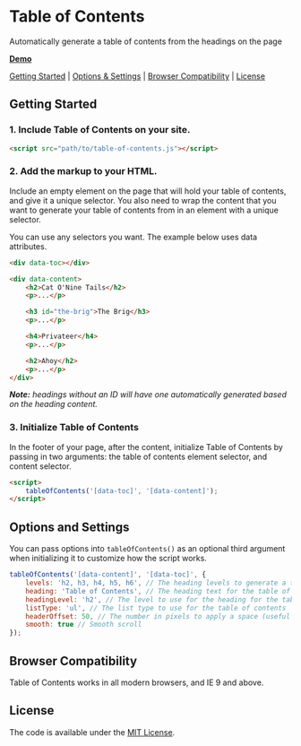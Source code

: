 # Table of Contents
Automatically generate a table of contents from the headings on the page

**[Demo](https://cferdinandi.github.io/table-of-contents/)**

[Getting Started](#getting-started) | [Options & Settings](#options-and-settings) | [Browser Compatibility](#browser-compatibility) | [License](#license)


## Getting Started

### 1. Include Table of Contents on your site.

```html
<script src="path/to/table-of-contents.js"></script>
```

### 2. Add the markup to your HTML.

Include an empty element on the page that will hold your table of contents, and give it a unique selector. You also need to wrap the content that you want to generate your table of contents from in an element with a unique selector.

You can use any selectors you want. The example below uses data attributes.

```html
<div data-toc></div>

<div data-content>
	<h2>Cat O'Nine Tails</h2>
	<p>...</p>

	<h3 id="the-brig">The Brig</h3>
	<p>...</p>

	<h4>Privateer</h4>
	<p>...</p>

	<h2>Ahoy</h2>
	<p>...</p>
</div>
```

*__Note:__ headings without an ID will have one automatically generated based on the heading content.*

### 3. Initialize Table of Contents

In the footer of your page, after the content, initialize Table of Contents by passing in two arguments: the table of contents element selector, and content selector.

```html
<script>
	tableOfContents('[data-toc]', '[data-content]');
</script>
```



## Options and Settings

You can pass options into `tableOfContents()` as an optional third argument when initializing it to customize how the script works.

```javascript
tableOfContents('[data-content]', '[data-toc]', {
	levels: 'h2, h3, h4, h5, h6', // The heading levels to generate a table of contents from
	heading: 'Table of Contents', // The heading text for the table of contents list
	headingLevel: 'h2', // The level to use for the heading for the table of contents list
	listType: 'ul', // The list type to use for the table of contents
	headerOffset: 50, // The number in pixels to apply a space (useful for sticky headers)
	smooth: true // Smooth scroll
});
```



## Browser Compatibility

Table of Contents works in all modern browsers, and IE 9 and above.



## License

The code is available under the [MIT License](LICENSE.md).